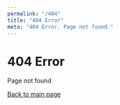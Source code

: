 ```yaml
---
permalink: "/404"
title: "404 Error"
meta: "404 Error. Page not found."
---
```


# 404 Error

Page not found

[Back to main page](/)

